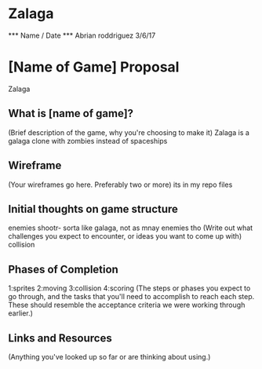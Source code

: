 # Zalaga

*** Name / Date ***
Abrian roddriguez 3/6/17

# [Name of Game] Proposal
Zalaga

## What is [name of game]?
(Brief description of the game, why you're choosing to make it)
Zalaga is a galaga clone with zombies instead of spaceships

## Wireframe

(Your wireframes go here. Preferably two or more)
its in my repo files

## Initial thoughts on game structure
enemies shootr- sorta like galaga, not as mnay enemies tho
(Write out what challenges you expect to encounter, or ideas you want to come up with)
collision

## Phases of Completion
1:sprites
2:moving
3:collision
4:scoring
(The steps or phases you expect to go through, and the tasks that you'll need to accomplish to reach each step. These should resemble the acceptance criteria we were working through earlier.)

## Links and Resources

(Anything you've looked up so far or are thinking about using.)
